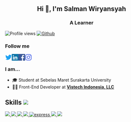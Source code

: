 <h2 align="center">Hi 👋, I'm Salman Wiryansyah</h2>
<h3 align="center">A Learner</h3>

![Profile views](https://visitor-badge.glitch.me/badge?page_id=Salman-n)
[![Github](https://img.shields.io/github/followers/Salman-n?label=Follow&style=social)](https://github.com/Salman-n)

### Follow me
<a href="https://twitter.com/SalmanWiryansy2" target="blank"><img align="left" src="icons/twitter.svg" alt="salman-n" width="22px" /></a>
<a href="https://www.linkedin.com/in/salmanwiryansyah/" target="blank"><img align="left" src="icons/linkedin.svg" alt="salman-n" width="22px" /></a>
  <a href="https://t.me/nrusetski">
</a>
<a href="https://www.facebook.com/mansal.mansal.39" target="blank"><img align="left" src="icons/facebook.svg" alt="salman-n" width="22px" /></a>
<a href="https://www.instagram.com/man_fwezzt/" target="blank"><img align="left" src="icons/instagram.svg" alt="salman-n" width="22px" /></a>
<br />

### I am...
* 🎓 Student at Sebelas Maret Surakarta University
* 👨‍💻 Front-End Developer at **[Vistech Indonesia, LLC](https://vistechindonesia.com/)**
<h2> Skills <img src = "https://media2.giphy.com/media/QssGEmpkyEOhBCb7e1/giphy.gif?cid=ecf05e47a0n3gi1bfqntqmob8g9aid1oyj2wr3ds3mg700bl&rid=giphy.gif" width = 32px> </h2>
<p align="left">
    <a href="https://www.java.com" target="_blank"> <img src="https://img.icons8.com/color/48/000000/java-coffee-cup-logo.png"/ > </a>
    <a href="https://developer.mozilla.org/en-US/docs/Web/JavaScript" target="_blank"> <img src="https://img.icons8.com/color/48/000000/javascript.png"/> </a> 
    <a href="https://www.w3.org/html/" target="_blank"> <img src="https://img.icons8.com/color/48/000000/html-5.png"/> </a> 
    <a href="https://www.w3schools.com/css/" target="_blank"> <img src="https://img.icons8.com/color/48/000000/css3.png"/> </a> 
     <a href="https://www.php.net/" target="_blank"> <img src="https://www.kindpng.com/picc/m/11-118738_php-logo-png-circle-transparent-png.png" alt="express" width="48" height="48"/> </a>
    <a href="https://www.python.org" target="_blank"> <img src="https://img.icons8.com/color/48/000000/python.png"/> </a> 
    <a style="padding-right:8px;" href="https://www.mysql.com/" target="_blank"> <img src="https://img.icons8.com/fluent/50/000000/mysql-logo.png"/> </a>  
</p>
<br />

  

